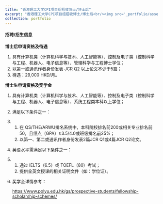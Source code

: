 ```yaml
---
title: "香港理工大学CPI项目组招收博士/博士后"
excerpt: "香港理工大学CPI项目组招收博士/博士后<br/><img src='_portfolio/assert/GQhuang.png.png'>"
collection: portfolio
---
```


#### **招聘/招生信息**



**博士后申请资格及待遇**

1. 具有计算机类（计算机科学与技术、人工智能等）、控制及电子类（控制科学与工程、机器人、电子信息等）、管理科学与工程博士学位；
2. 以第一或通讯作者身份发表 JCR Q2 以上论文不少于5篇；
3. 待遇：29,000 HKD/月。

**博士生申请资格及奖学金**

1. 具有计算机类（计算机科学与技术、人工智能等）、控制及电子类（控制科学与工程、机器人、电子信息等）、系统工程类本科以上学位；

2. 满足以下条件之一：

3. 1. 在 QS/THE/ARWU排名系统中，本科院校排名前200或相关专业排名前50，且绩点（GPA）≥3.5/4.0或班级排名前25%；
   2. 以第一、第二或通讯作者身份发表2篇JCR Q1或4篇JCR Q2论文。

4. 英语水平需满足以下条件之一：

5. 1. 通过 IELTS（6.5）或 TOEFL（80）考试；
   2. 提供全英文授课的相关证明文件（如：学位证）。

6. 奖学金详情参考：

   https://www.polyu.edu.hk/gs/prospective-students/fellowship-scholarship-schemes/



[Link]: https://mp.weixin.qq.com/s/EAA-kWjnwrdGizdniuWYyw

